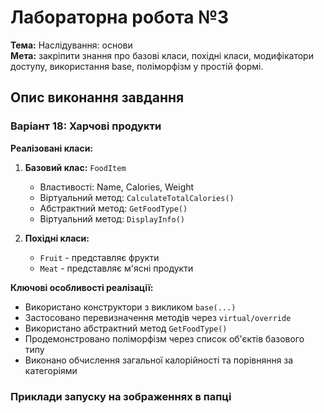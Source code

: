 # Лабораторна робота №3

**Тема:** Наслідування: основи  
**Мета:** закріпити знання про базові класи, похідні класи, модифікатори доступу, використання base, поліморфізм у простій формі.

## Опис виконання завдання

### Варіант 18: Харчові продукти

**Реалізовані класи:**

1. **Базовий клас:** `FoodItem`
   - Властивості: Name, Calories, Weight
   - Віртуальний метод: `CalculateTotalCalories()`
   - Абстрактний метод: `GetFoodType()`
   - Віртуальний метод: `DisplayInfo()`

2. **Похідні класи:**
   - `Fruit` - представляє фрукти
   - `Meat` - представляє м'ясні продукти

**Ключові особливості реалізації:**

- Використано конструктори з викликом `base(...)`
- Застосовано перевизначення методів через `virtual/override`
- Використано абстрактний метод `GetFoodType()`
- Продемонстровано поліморфізм через список об'єктів базового типу
- Виконано обчислення загальної калорійності та порівняння за категоріями

### Приклади запуску на зображеннях в папці